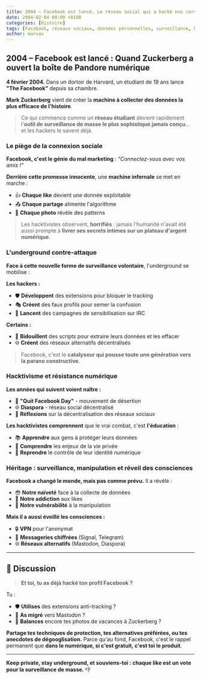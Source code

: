 ```yaml
---
title: 2004 – Facebook est lancé, Le réseau social qui a hacké nos cerveaux
date: 2004-02-04 00:00 +0100
categories: [Histoire]
tags: [Facebook, réseaux sociaux, données personnelles, surveillance, hacktivisme, underground]
author: marvax
---
```


## 2004 – Facebook est lancé : Quand Zuckerberg a ouvert la boîte de Pandore numérique

**4 février 2004.** Dans un dortoir de Harvard, un étudiant de 19 ans lance **"The Facebook"** depuis sa chambre. 

**Mark Zuckerberg** vient de créer la **machine à collecter des données la plus efficace de l'histoire**.

> Ce qui commence comme un **réseau étudiant** devient rapidement l'**outil de surveillance de masse le plus sophistiqué jamais conçu**... et les hackers le savent déjà.

### Le piège de la connexion sociale

**Facebook, c'est le génie du mal marketing** : *"Connectez-vous avec vos amis !"*

**Derrière cette promesse innocente**, une **machine infernale** se met en marche :
- 👍 **Chaque like** devient une donnée exploitable
- 📤 **Chaque partage** alimente l'algorithme
- 📸 **Chaque photo** révèle des patterns

> Les hacktivistes observent, **horrifiés** : jamais l'humanité n'avait été aussi prompte à **livrer ses secrets intimes sur un plateau d'argent numérique**.

### L'underground contre-attaque

**Face à cette nouvelle forme de surveillance volontaire**, l'underground se mobilise :

**Les hackers :**
- 🛡️ **Développent** des extensions pour bloquer le tracking
- 🎭 **Créent** des faux profils pour semer la confusion
- 📢 **Lancent** des campagnes de sensibilisation sur IRC

**Certains :**
- 🔧 **Bidouillent** des scripts pour extraire leurs données et les effacer
- 🌐 **Créent** des réseaux alternatifs décentralisés

> Facebook, c'est le **catalyseur qui pousse toute une génération vers la parano constructive**.

### Hacktivisme et résistance numérique

**Les années qui suivent voient naître :**
- 🚫 **"Quit Facebook Day"** - mouvement de désertion
- 🌐 **Diaspora** - réseau social décentralisé
- 🤔 **Réflexions** sur la décentralisation des réseaux sociaux

**Les hacktivistes comprennent** que le vrai combat, c'est **l'éducation** :
- 📚 **Apprendre** aux gens à protéger leurs données
- 🧠 **Comprendre** les enjeux de la vie privée
- 🎯 **Reprendre** le contrôle de leur identité numérique

### Héritage : surveillance, manipulation et réveil des consciences

**Facebook a changé le monde, mais pas comme prévu.** Il a révélé :
- 😳 **Notre naïveté** face à la collecte de données
- 💉 **Notre addiction** aux likes
- 🎯 **Notre vulnérabilité** à la manipulation

**Mais il a aussi éveillé les consciences :**
- 🔒 **VPN** pour l'anonymat
- 💬 **Messageries chiffrées** (Signal, Telegram)
- 🌐 **Réseaux alternatifs** (Mastodon, Diaspora)

---

## 💬 Discussion

> **Et toi, tu as déjà hacké ton profil Facebook ?**

Tu :
- 🛡️ **Utilises** des extensions anti-tracking ?
- 🐘 **As migré** vers Mastodon ?
- 📸 **Balances** encore tes photos de vacances à Zuckerberg ?

**Partage tes techniques de protection, tes alternatives préférées, ou tes anecdotes de dégooglisation.** Parce qu'au fond, Facebook, c'est le rappel permanent que **dans le numérique, si c'est gratuit, c'est toi le produit**.

---

**Keep private, stay underground, et souviens-toi : chaque like est un vote pour la surveillance de masse.** 👎
